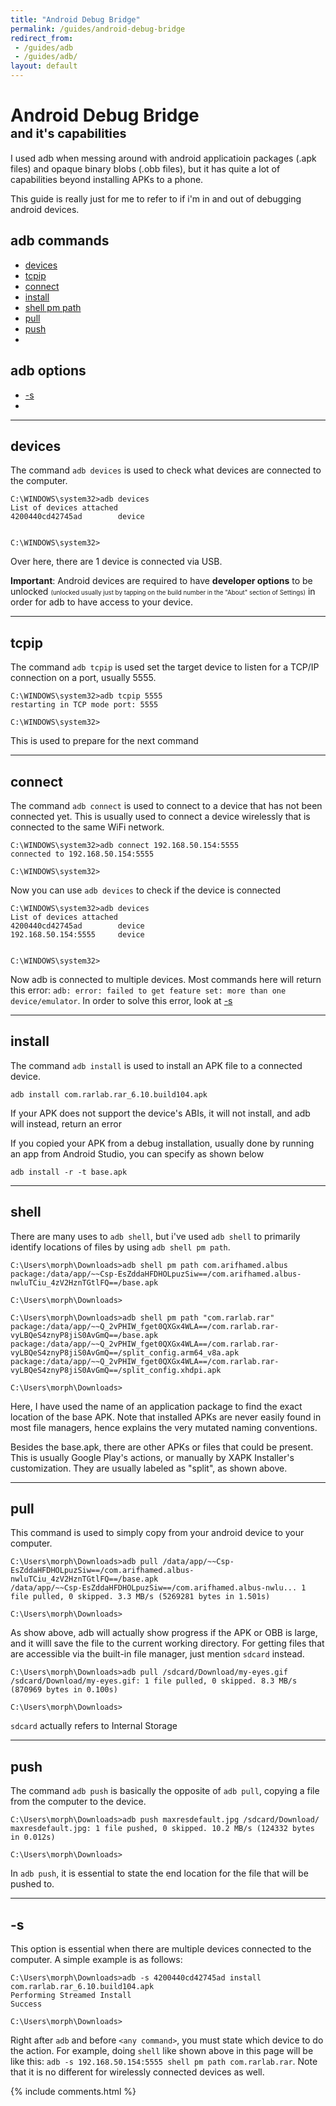 ```yaml
---
title: "Android Debug Bridge"
permalink: /guides/android-debug-bridge
redirect_from:
 - /guides/adb
 - /guides/adb/
layout: default
---
```


# Android Debug Bridge <br><span style="font-size:70%;">and it's capabilities</span>

I used adb when messing around with android applicatioin packages (.apk files) and opaque binary blobs (.obb files), but it has quite a lot of capabilities beyond installing APKs to a phone.

This guide is really just for me to refer to if i'm in and out of debugging android devices.

## adb commands
* <a href="#devices">devices</a>
* <a href="#tcpip">tcpip</a>
* <a href="#connect">connect</a>
* <a href="#install">install</a>
* <a href="#shell">shell pm path</a>
* <a href="#pull">pull</a>
* <a href="#push">push</a>
* <a href="#"></a>

## adb options
* <a href="#-s">-s</a>
* <a href="#"></a>

<hr>

## devices
The command `adb devices` is used to check what devices are connected to the computer.
``` console
C:\WINDOWS\system32>adb devices
List of devices attached
4200440cd42745ad        device


C:\WINDOWS\system32>
```
Over here, there are 1 device is connected via USB. 

**Important**: Android devices are required to have **developer options** to be unlocked <span style="font-size:70%;">(unlocked usually just by tapping on the build number in the "About" section of Settings)</span> in order for adb to have access to your device.

<hr>

## tcpip
The command `adb tcpip` is used set the target device to listen for a TCP/IP connection on a port, usually 5555.
``` console
C:\WINDOWS\system32>adb tcpip 5555
restarting in TCP mode port: 5555

C:\WINDOWS\system32>
```
This is used to prepare for the next command

<hr>

## connect
The command `adb connect` is used to connect to a device that has not been connected yet. This is usually used to connect a device wirelessly that is connected to the same WiFi network.
``` console
C:\WINDOWS\system32>adb connect 192.168.50.154:5555
connected to 192.168.50.154:5555

C:\WINDOWS\system32>
```
Now you can use `adb devices` to check if the device is connected
``` console
C:\WINDOWS\system32>adb devices
List of devices attached
4200440cd42745ad        device
192.168.50.154:5555     device


C:\WINDOWS\system32>
```
Now adb is connected to multiple devices. Most commands here will return this error: `adb: error: failed to get feature set: more than one device/emulator`. In order to solve this error, look at <a href="#-s">-s</a>

<hr>

## install

The command `adb install` is used to install an APK file to a connected device.

``` console
adb install com.rarlab.rar_6.10.build104.apk
```

If your APK does not support the device's ABIs, it will not install, and adb will instead, return an error

If you copied your APK from a debug installation, usually done by running an app from Android Studio, you can specify as shown below
``` console
adb install -r -t base.apk
```

<hr>

## shell
There are many uses to `adb shell`, but i've used `adb shell` to primarily identify locations of files by using `adb shell pm path`.
``` console My own app
C:\Users\morph\Downloads>adb shell pm path com.arifhamed.albus
package:/data/app/~~Csp-EsZddaHFDHOLpuzSiw==/com.arifhamed.albus-nwluTCiu_4zV2HznTGtlFQ==/base.apk

C:\Users\morph\Downloads>
```
``` console RAR app
C:\Users\morph\Downloads>adb shell pm path "com.rarlab.rar"
package:/data/app/~~Q_2vPHIW_fget0QXGx4WLA==/com.rarlab.rar-vyLBQeS4znyP8jiS0AvGmQ==/base.apk
package:/data/app/~~Q_2vPHIW_fget0QXGx4WLA==/com.rarlab.rar-vyLBQeS4znyP8jiS0AvGmQ==/split_config.arm64_v8a.apk
package:/data/app/~~Q_2vPHIW_fget0QXGx4WLA==/com.rarlab.rar-vyLBQeS4znyP8jiS0AvGmQ==/split_config.xhdpi.apk

C:\Users\morph\Downloads>
```
Here, I have used the name of an application package to find the exact location of the base APK. Note that installed APKs are never easily found in most file managers, hence explains the very mutated naming conventions.

Besides the base.apk, there are other APKs or files that could be present. This is usually Google Play's actions, or manually by XAPK Installer's customization. They are usually labeled as "split", as shown above.

<hr>

## pull

This command is used to simply copy from your android device to your computer.
``` console
C:\Users\morph\Downloads>adb pull /data/app/~~Csp-EsZddaHFDHOLpuzSiw==/com.arifhamed.albus-nwluTCiu_4zV2HznTGtlFQ==/base.apk
/data/app/~~Csp-EsZddaHFDHOLpuzSiw==/com.arifhamed.albus-nwlu... 1 file pulled, 0 skipped. 3.3 MB/s (5269281 bytes in 1.501s)

C:\Users\morph\Downloads>
```
As show above, adb will actually show progress if the APK or OBB is large, and it willl save the file to the current working directory. For getting files that are accessible via the built-in file manager, just mention `sdcard` instead.
``` console
C:\Users\morph\Downloads>adb pull /sdcard/Download/my-eyes.gif
/sdcard/Download/my-eyes.gif: 1 file pulled, 0 skipped. 8.3 MB/s (870969 bytes in 0.100s)

C:\Users\morph\Downloads>
```
`sdcard` actually refers to Internal Storage

<hr>

## push

The command `adb push` is basically the opposite of `adb pull`, copying a file from the computer to the device. 
``` console
C:\Users\morph\Downloads>adb push maxresdefault.jpg /sdcard/Download/
maxresdefault.jpg: 1 file pushed, 0 skipped. 10.2 MB/s (124332 bytes in 0.012s)

C:\Users\morph\Downloads>
```
In `adb push`, it is essential to state the end location for the file that will be pushed to.

<hr>

## -s
This option is essential when there are multiple devices connected to the computer. A simple example is as follows:

``` console
C:\Users\morph\Downloads>adb -s 4200440cd42745ad install com.rarlab.rar_6.10.build104.apk
Performing Streamed Install
Success

C:\Users\morph\Downloads>
```
Right after `adb` and before `<any command>`, you must state which device to do the action. For example, doing `shell` like shown above in this page will be like this: `adb -s 192.168.50.154:5555 shell pm path com.rarlab.rar`. Note that it is no different for wirelessly connected devices as well.

{% include comments.html %}
